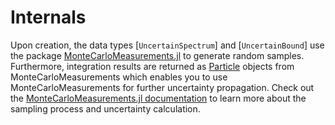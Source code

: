 # Internals

Upon creation, the data types [`UncertainSpectrum`] and [`UncertainBound`] use the package [MonteCarloMeasurements.jl](https://github.com/baggepinnen/MonteCarloMeasurements.jl) to generate random samples. Furthermore, integration results are returned as [Particle](https://baggepinnen.github.io/MonteCarloMeasurements.jl/stable/api/#MonteCarloMeasurements.Particles) objects from MonteCarloMeasurements which enables you to use MonteCarloMeasurements for further uncertainty propagation. Check out the [MonteCarloMeasurements.jl documentation](https://baggepinnen.github.io/MonteCarloMeasurements.jl/stable/) to learn more about the sampling process and uncertainty calculation.